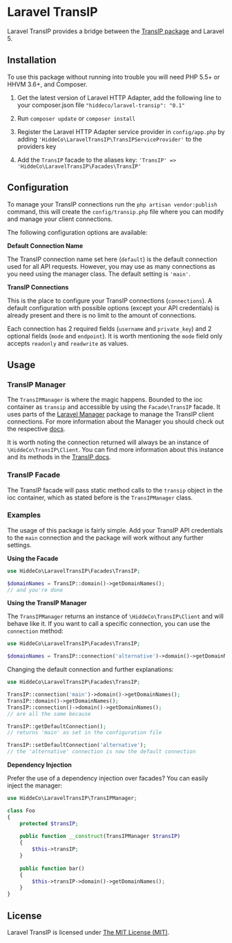 Laravel TransIP
===============
Laravel TransIP provides a bridge between the [TransIP package](https://github.com/hiddeco/transip) and Laravel 5.

## Installation
To use this package without running into trouble you will need PHP 5.5+ or HHVM 3.6+, and Composer.

1.	Get the latest version of Laravel HTTP Adapter, add the following line to your composer.json file
	`"hiddeco/laravel-transip": "0.1"`

2.	Run `composer update` or `composer install`

3.	Register the Laravel HTTP Adapter service provider in `config/app.php` by adding 
	`'HiddeCo\LaravelTransIP\TransIPServiceProvider'` to the providers key

4.	Add the `TransIP` facade to the aliases key: `'TransIP' => 'HiddeCo\LaravelTransIP\Facades\TransIP'`

## Configuration
To manage your TransIP connections run the `php artisan vendor:publish` command, this will create the `config/transip.php`
file where you can modify and manage your client connections.

The following configuration options are available:

**Default Connection Name**

The TransIP connection name set here (`default`) is the default connection used for all API requests. However, you may 
use as many connections as you need using the manager class. The default setting is `'main'`.

**TransIP Connections**

This is the place to configure your TransIP connections (`connections`). A default configuration with possible 
options (except your API credentials) is already present and there is no limit to the amount of connections.

Each connection has 2 required fields (`username` and `private_key`) and 2 optional fields (`mode` and `endpoint`).
It is worth mentioning the `mode` field only accepts `readonly` and `readwrite` as values.

## Usage

### TransIP Manager
The `TransIPManager` is where the magic happens. Bounded to the ioc container as `transip` and accessible by using the 
`Facade\TransIP` facade. It uses parts of the [Laravel Manager](https://github.com/GrahamCampbell/Laravel-Manager) 
package to manage the TransIP client connections. For more information about the Manager you should check out the respective 
[docs](https://github.com/GrahamCampbell/Laravel-Manager#usage). 

It is worth noting the connection returned will always be an instance of `\HiddeCo\TransIP\Client`. You 
can find more information about this instance and its methods in the [TransIP docs](https://github.com/hiddeco/transip/blob/master/doc/).

### TransIP Facade
The TransIP facade will pass static method calls to the `transip` object in the ioc container, which as stated 
before is the `TransIPManager` class.

### Examples
The usage of this package is fairly simple. Add your TransIP API credentials to the  `main` connection and the package 
will work without any further settings.

**Using the Facade**

````php
use HiddeCo\LaravelTransIP\Facades\TransIP;

$domainNames = TransIP::domain()->getDomainNames();
// and you're done
````

**Using the TransIP Manager**

The `TransIPManager` returns an instance of `\HiddeCo\TransIP\Client` and will behave like it. If 
you want to call a specific connection, you can use the `connection` method:

````php
use HiddeCo\LaravelTransIP\Facades\TransIP;

$domainNames = TransIP::connection('alternative')->domain()->getDomainNames();
````

Changing the default connection and further explanations:

````php
use HiddeCo\LaravelTransIP\Facades\TransIP;

TransIP::connection('main')->domain()->getDomainNames();
TransIP::domain()->getDomainNames();
TransIP::connection()->domain()->getDomainNames();
// are all the same because 

TransIP::getDefaultConnection();
// returns 'main' as set in the configuration file

TransIP::setDefaultConnection('alternative');
// the 'alternative' connection is now the default connection
````

**Dependency Injection**

Prefer the use of a dependency injection over facades? You can easily inject the manager:

````php
use HiddeCo\LaravelTransIP\TransIPManager;

class Foo
{
	protected $transIP;
	
	public function __construct(TransIPManager $transIP)
	{
		$this->transIP;
	}
	
	public function bar()
	{
		$this->transIP->domain()->getDomainNames();
	}
}
````

## License
Laravel TransIP is licensed under [The MIT License (MIT)](https://github.com/hiddeco/laravel-transip/blob/master/LICENSE).